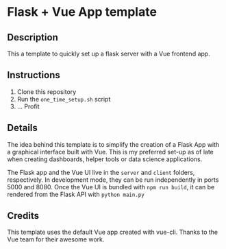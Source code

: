 # Flask + Vue App template

## Description

This a template to quickly set up a flask server with a Vue frontend app.

## Instructions

1. Clone this repository
2. Run the `one_time_setup.sh` script
3. ... Profit

## Details

The idea behind this template is to simplify the creation of a Flask App with a graphical interface built with Vue. This is my preferred set-up as of late when creating dashboards, helper tools or data science applications.

The Flask app and the Vue UI live in the `server` and `client` folders, respectively. In development mode, they can be run independently in ports 5000 and 8080. Once the Vue UI is bundled with `npm run build`, it can be rendered from the Flask API with `python main.py`

## Credits

This template uses the default Vue app created with vue-cli. Thanks to the Vue team for their awesome work.
